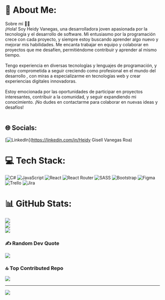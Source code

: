 # 💫 About Me:
Sobre mí 👩‍💻<br>¡Hola! Soy Heidy Vanegas, una desarrolladora joven apasionada por la tecnología y el desarrollo de software. Mi entusiasmo por la programación crece con cada proyecto, y siempre estoy buscando aprender algo nuevo y mejorar mis habilidades. Me encanta trabajar en equipo y colaborar en proyectos que me desafíen, permitiéndome contribuir y aprender al mismo tiempo.<br><br>Tengo experiencia en diversas tecnologías y lenguajes de programación, y estoy comprometida a seguir creciendo como profesional en el mundo del desarrollo , con miras a especializarme en tecnologías web y crear experiencias digitales innovadoras.<br><br>Estoy emocionada por las oportunidades de participar en proyectos interesantes, contribuir a la comunidad, y seguir expandiendo mi conocimiento. ¡No dudes en contactarme para colaborar en nuevas ideas y desafíos!<br><br> 


## 🌐 Socials:
[![LinkedIn](https://img.shields.io/badge/LinkedIn-%230077B5.svg?logo=linkedin&logoColor=white)](https://linkedin.com/in/Heidy Gisell Vanegas Roa) 

# 💻 Tech Stack:
![C#](https://img.shields.io/badge/c%23-%23239120.svg?style=for-the-badge&logo=csharp&logoColor=white) ![JavaScript](https://img.shields.io/badge/javascript-%23323330.svg?style=for-the-badge&logo=javascript&logoColor=%23F7DF1E) ![React](https://img.shields.io/badge/react-%2320232a.svg?style=for-the-badge&logo=react&logoColor=%2361DAFB) ![React Router](https://img.shields.io/badge/React_Router-CA4245?style=for-the-badge&logo=react-router&logoColor=white) ![SASS](https://img.shields.io/badge/SASS-hotpink.svg?style=for-the-badge&logo=SASS&logoColor=white) ![Bootstrap](https://img.shields.io/badge/bootstrap-%238511FA.svg?style=for-the-badge&logo=bootstrap&logoColor=white) ![Figma](https://img.shields.io/badge/figma-%23F24E1E.svg?style=for-the-badge&logo=figma&logoColor=white) ![Trello](https://img.shields.io/badge/Trello-%23026AA7.svg?style=for-the-badge&logo=Trello&logoColor=white) ![Jira](https://img.shields.io/badge/jira-%230A0FFF.svg?style=for-the-badge&logo=jira&logoColor=white)
# 📊 GitHub Stats:
![](https://github-readme-stats.vercel.app/api?username=gisellva&theme=monokai&hide_border=false&include_all_commits=false&count_private=false)<br/>
![](https://github-readme-streak-stats.herokuapp.com/?user=gisellva&theme=monokai&hide_border=false)<br/>
![](https://github-readme-stats.vercel.app/api/top-langs/?username=gisellva&theme=monokai&hide_border=false&include_all_commits=false&count_private=false&layout=compact)

### ✍️ Random Dev Quote
![](https://quotes-github-readme.vercel.app/api?type=horizontal&theme=radical)

### 🔝 Top Contributed Repo
![](https://github-contributor-stats.vercel.app/api?username=gisellva&limit=5&theme=monokai&combine_all_yearly_contributions=true)

---
[![](https://visitcount.itsvg.in/api?id=gisellva&icon=0&color=0)](https://visitcount.itsvg.in)

<!-- Proudly created with GPRM ( https://gprm.itsvg.in ) -->
